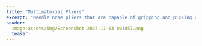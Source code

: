 ```yaml
---
title: "Multimaterial Pliers"
excerpt: "Needle nose pliers that are capable of gripping and picking up through-hole resistors"
header:
  image:assets/img/Screenshot 2024-11-13 001857.png
  teaser: 
---
```

